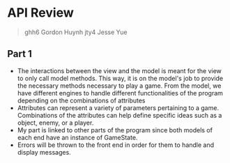 API Review
==========
>ghh6 Gordon Huynh
>jty4 Jesse Yue

Part 1
-----------
* The interactions between the view and the model is meant for the view to only call model methods. This way, it is on the model's job to provide the necessary methods necessary to play a game. From the model, we have different engines to handle different functionalities of the program depending on the combinations of attributes
* Attributes can represent a variety of parameters pertaining to a game. Combinations of the attributes can help define specific ideas such as a object, enemy, or a player.
* My part is linked to other parts of the program since both models of each end have an instance of GameState.
* Errors will be thrown to the front end in order for them to handle and display messages.